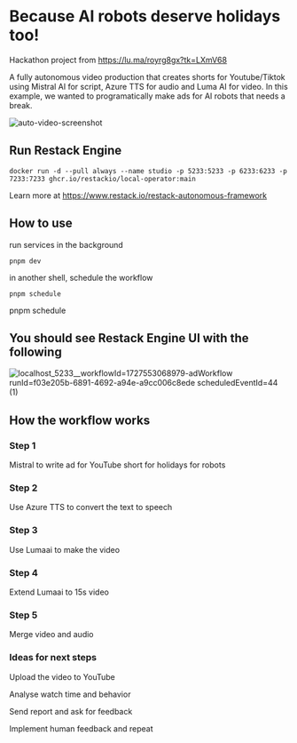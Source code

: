 
# Because AI robots deserve holidays too!

Hackathon project from https://lu.ma/royrg8gx?tk=LXmV68

A fully autonomous video production that creates shorts for Youtube/Tiktok using Mistral AI for script, Azure TTS for audio and Luma AI for video.
In this example, we wanted to programatically make ads for AI robots that needs a break.

![auto-video-screenshot](https://github.com/user-attachments/assets/6e5313f7-5057-4a02-9616-f31de5145913)

## Run Restack Engine

```
docker run -d --pull always --name studio -p 5233:5233 -p 6233:6233 -p 7233:7233 ghcr.io/restackio/local-operator:main
```

Learn more at https://www.restack.io/restack-autonomous-framework

## How to use

run services in the background

```
pnpm dev
```

in another shell, schedule the workflow

```
pnpm schedule
```

pnpm schedule


## You should see Restack Engine UI with the following 

![localhost_5233__workflowId=1727553068979-adWorkflow runId=f03e205b-6891-4692-a94e-a9cc006c8ede scheduledEventId=44 (1)](https://github.com/user-attachments/assets/63ebdcff-94cd-44d7-95f3-80877be5c436)

## How the workflow works

### Step 1

Mistral to write ad for YouTube short for holidays for robots

### Step 2

Use Azure TTS to convert the text to speech

### Step 3

Use Lumaai to make the video

### Step 4

Extend Lumaai to 15s video

### Step 5

Merge video and audio

### Ideas for next steps

Upload the video to YouTube

Analyse watch time and behavior

Send report and ask for feedback

Implement human feedback and repeat 
